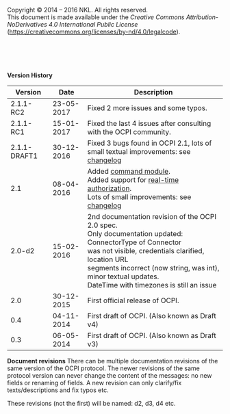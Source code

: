 Copyright © 2014 – 2016 NKL. All rights reserved.<br/>
This document is made available under the *Creative Commons Attribution-<br/>
NoDerivatives 4.0 International Public License*<br/>
(https://creativecommons.org/licenses/by-nd/4.0/legalcode).
<br/>
<br/>
<br/>
<br/> 
<br/>
<br/>
**Version History**

<div><!-- ---------------------------------------------------------------------------- --></div>

| Version   | Date       | Description                                      |
|-----------|------------|--------------------------------------------------|
| 2.1.1-RC2 | 23-05-2017 | Fixed 2 more issues and some typos.  |
| 2.1.1-RC1 | 15-01-2017 | Fixed the last 4 issues after consulting with the OCPI community.  |
| 2.1.1-DRAFT1 | 30-12-2016 | Fixed 3 bugs found in OCPI 2.1, lots of small textual improvements: see [changelog](changelog.md#changelog)  |
| 2.1       | 08-04-2016 | Added [command module](mod_command.md#commands-module).<br/> Added support for [real-time authorization](mod_tokens.md#222-post-method).<br/> Lots of small improvements: see [changelog](changelog.md#changelog)  |
| 2.0-d2    | 15-02-2016 | 2nd documentation revision of the OCPI 2.0 spec. <br/> Only documentation updated: ConnectorType of Connector<br/> was not visible, credentials clarified, location URL<br/> segments incorrect (now string, was int), <br/>minor textual updates.<br/> DateTime with timezones is still an issue |
| 2.0       | 30-12-2015 | First official release of OCPI. |
| 0.4       | 04-11-2014 | First draft of OCPI. (Also known as Draft v4) |
| 0.3       | 06-05-2014 | First draft of OCPI. (Also known as Draft v3) |
<div><!-- ---------------------------------------------------------------------------- --></div>



**Document revisions**
There can be multiple documentation revisions of the same version of the OCPI protocol.
The newer revisions of the same protocol version can never change the content of the messages: no new fields or renaming of fields. A new revision can only clarify/fix texts/descriptions and fix typos etc.

These revisions (not the first) will be named: d2, d3, d4 etc. 
